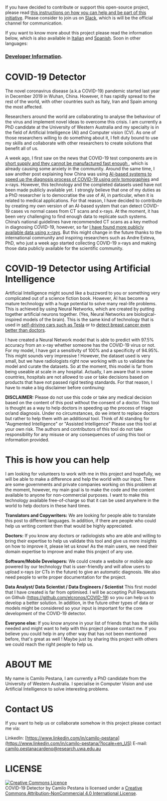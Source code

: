 
If you have decided to contribute or support this open-source project, please read [this instructions on how you can help and be part of this initiative](CONTRIBUTING.md). Please consider to join us on [Slack](https://join.slack.com/t/covid-19detector/shared_invite/zt-cw28jq9g-2FcPBD~zNRYLnVhr34hrRQ), which is will be the official channel for communication.

If you want to know more about this project please read the information below, which is also available in [Italian](README/readme_it.md) and [Spanish](README/readme_es.md). Soon in other languages:

### [**Developer Information**](README/DEVELOPERS.md).

<div class=text-justify>

# COVID-19 Detector
The novel coronavirus disease (a.k.a COVID-19) pandemic started last year in December 2019 in Wuhan, China. However, it has rapidly spread to the rest of the world, with other countries such as Italy, Iran and Spain among the most affected.

Researchers around the world are collaborating to analyse the behaviour of the virus and implement novel ideas to overcome this crisis. I am currently a PhD candidate at the University of Western Australia and my specialty is in the field of Artificial Intelligence (AI) and Computer vision (CV). As one of those researchers willing to do something about it, I felt duty bound to use my skills and collaborate with other researchers to create solutions that benefit all of us.

A week ago, I first saw on the news that COVID-19 test components are in [short supply and they cannot be manufactured fast enough ](https://www.usatoday.com/story/news/2020/03/11/coronavirus-covid-19-response-hurt-by-shortage-testing-components/5013586002/), which is already causing some anxiety in the community. Around the same time, I saw another post explaining how China was using [AI-based systems to speed up the diagnosis process of COVID-19 using only tomographies](https://www.bioworld.com/articles/433530-china-uses-ai-in-medical-imaging-to-speed-up-covid-19-diagnosis) and x-rays. However, this technology and the completed datasets used have not been made publicly available yet. I strongly believe that one of my duties as a PhD researcher is to democratise the use of AI, in particular, when it is related to medical applications. For that reason, I have decided to contribute by creating my own version of an AI-based system that can detect COVID-19 cases vs normal cases from CT scans and x-rays.  At the moment, it has been very challenging to find enough data to replicate such systems. China’s national guidelines have recommended CT scans as a key method in diagnosing COVID-19, however, so far [I have found more publicly available data using x-rays](https://github.com/ieee8023/covid-chestxray-dataset/blob/master/README.md?fbclid=IwAR30yTGBr55WXdCngCoICDENHycmdL2bGwlvl1ckdZM-ucjGH10Uakz7khk). But this might change in the future thanks to the international community and inspiring researchers such as Andre Esteva, PhD, who just a week ago started collecting COVID-19 x-rays and making those data publicly available for the scientific community.

# COVID-19 Detector using Artificial Intelligence

Artificial Intelligence might sound like a buzzword to you or something very complicated out of a science fiction book. However, AI has become a mature technology with a huge potential to solve many real-life problems. This is achieved by using Neural Networks, which are created by putting together artificial neurons together. (Yes, Neural Networks are biological-inspired  models of the brain). This is the same kind of technology that is used in [self-driving cars such as Tesla](https://www.tesla.com/en_AU/autopilotAI) or to [detect breast cancer even better than doctors](https://www.bloomberg.com/news/articles/2020-01-02/google-shows-ai-can-spot-breast-cancer-better-than-doctors).

I have created a Neural Network model that is able to predict with 97.5% accuracy from an x-ray whether someone has the COVID-19 virus or not. For my model, I have got a sensitivity of 100% and a specificity of 94.95%. This might sounds very impressive ! However, the dataset used is very small, but we have radiologists right now working with us to validate the model and curate the datasets. So at the moment, this model is far from being useable at scale in any hospital. Actually, I am aware that in some countries, hospitals are not allowed to use or take decisions based on products that have not passed rigid testing standards. For that reason, I have to make a big disclaimer before continuing:

**DISCLAIMER:** Please do not use this code or take any medical decision based on the content of this post without the consent of a doctor. This tool is thought as a way to help doctors in speeding up the process of triage or/and diagnosis. Under no circumstances, do we intent to replace doctors but rather to help them with an additional tool. Think of AI standing for "Augmented Intelligence" or "Assisted Intelligence" Please use this tool at your own risk. The authors and contributors of this tool do not take responsibility for any misuse or any consequences of using this tool or information provided.

# This is how you can help

I am looking for volunteers to work with me in this project and hopefully, we will be able to make a difference and help the world with our input. There are some governments and private companies working on this problem at the moment, however, my main goal is to make the code and the content available to anyone for non-commercial purposes. I want to make this technology available free-of-charge so that it can be used anywhere in the world to help doctors in these hard times.

**Translators and Copywriters:** We are looking for people able to translate this post to different languages. In addition, if there are people who could help us writing content then that would be highly appreciated.

**Doctors:** If you know any doctors or radiologists who are able and willing to bring their expertise to help us validate this tool and give us more insights on how to improve it, please let us know! As the main users, we need their domain expertise to improve and make this project of any use.

**Software/Mobile Developers:** We could create a website or mobile app powered by our technology that is user-friendly and will allow users to upload x-rays (or CTs in the future) to give an automatic diagnosis. We also need people to write proper documentation for the project.

**Data Analyst/ Data Scientist / Data Engineers / Scientist** This first model that I have created is far from optimised. I will be accepting Pull Requests on Github (https://github.com/elcronos/COVID-19) so you can help us to develop a better solution. In addition, in the future other types of data or models might be considered so your input is important for the core development of the COVID-19 detector.

**Everyone else:** If you know anyone in your list of friends that has the skills needed and might want to help with this project please contact me. If you believe you could help in any other way that has not been mentioned before, that's great as well ! Maybe just by sharing this project with others we could reach the right people to help us.

# ABOUT ME

 My name is Camilo Pestana, I am currently a PhD candidate from the University of Western Australia. I specialise in Computer Vision and use Artificial Intelligence to solve interesting problems.

# Contact US

If you want to help us or collaborate somehow in this project please contact me via:

LinkedIn: [https://www.linkedin.com/in/camilo-pestana](https://www.linkedin.com/in/camilo-pestana/?locale=en_US)
E-mail: camilo.pestanacardeno@research.uwa.edu.au

# LICENSE
<a rel="license" href="http://creativecommons.org/licenses/by-nc/4.0/"><img alt="Creative Commons Licence" style="border-width:0" src="https://i.creativecommons.org/l/by-nc/4.0/88x31.png" /></a><br /><span xmlns:dct="http://purl.org/dc/terms/" property="dct:title">COVID-19 Detector</span> by <span xmlns:cc="http://creativecommons.org/ns#" property="cc:attributionName">Camilo Pestana</span> is licensed under a <a rel="license" href="http://creativecommons.org/licenses/by-nc/4.0/">Creative Commons Attribution-NonCommercial 4.0 International License</a>.

</div>
